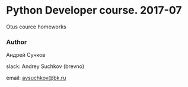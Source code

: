 # Python Developer course. 2017-07
Otus cource homeworks

### Author
Андрей Сучков

slack: Andrey Suchkov (brevno)

email: avsuchkov@bk.ru
